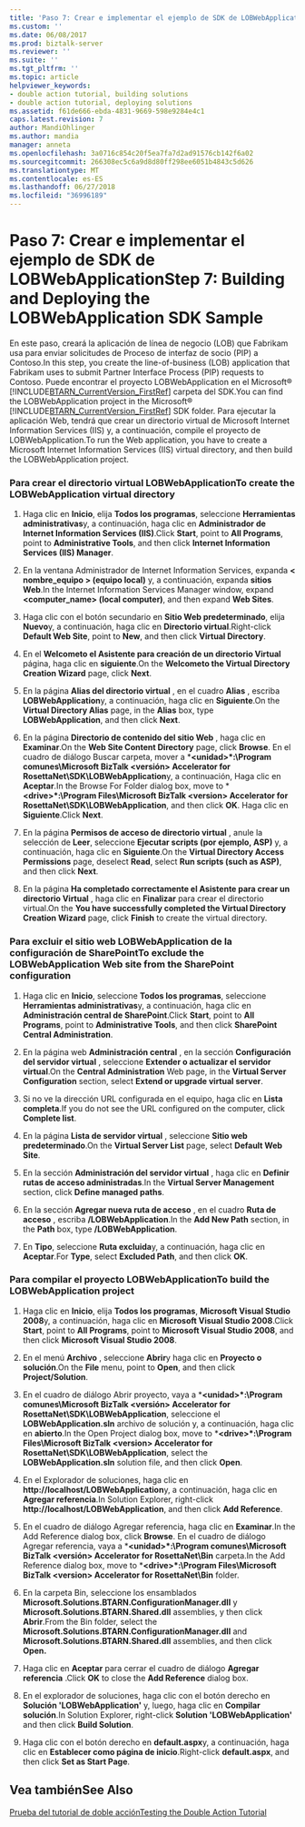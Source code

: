 ```yaml
---
title: 'Paso 7: Crear e implementar el ejemplo de SDK de LOBWebApplication | Microsoft Docs'
ms.custom: ''
ms.date: 06/08/2017
ms.prod: biztalk-server
ms.reviewer: ''
ms.suite: ''
ms.tgt_pltfrm: ''
ms.topic: article
helpviewer_keywords:
- double action tutorial, building solutions
- double action tutorial, deploying solutions
ms.assetid: f61de666-ebda-4831-9669-598e9284e4c1
caps.latest.revision: 7
author: MandiOhlinger
ms.author: mandia
manager: anneta
ms.openlocfilehash: 3a0716c854c20f5ea7fa7d2ad91576cb142f6a02
ms.sourcegitcommit: 266308ec5c6a9d8d80ff298ee6051b4843c5d626
ms.translationtype: MT
ms.contentlocale: es-ES
ms.lasthandoff: 06/27/2018
ms.locfileid: "36996189"
---
```

# <a name="step-7-building-and-deploying-the-lobwebapplication-sdk-sample"></a><span data-ttu-id="cdf60-102">Paso 7: Crear e implementar el ejemplo de SDK de LOBWebApplication</span><span class="sxs-lookup"><span data-stu-id="cdf60-102">Step 7: Building and Deploying the LOBWebApplication SDK Sample</span></span>
<span data-ttu-id="cdf60-103">En este paso, creará la aplicación de línea de negocio (LOB) que Fabrikam usa para enviar solicitudes de Proceso de interfaz de socio (PIP) a Contoso.</span><span class="sxs-lookup"><span data-stu-id="cdf60-103">In this step, you create the line-of-business (LOB) application that Fabrikam uses to submit Partner Interface Process (PIP) requests to Contoso.</span></span> <span data-ttu-id="cdf60-104">Puede encontrar el proyecto LOBWebApplication en el Microsoft® [!INCLUDE[BTARN_CurrentVersion_FirstRef](../../includes/btarn-currentversion-firstref-md.md)] carpeta del SDK.</span><span class="sxs-lookup"><span data-stu-id="cdf60-104">You can find the LOBWebApplication project in the Microsoft® [!INCLUDE[BTARN_CurrentVersion_FirstRef](../../includes/btarn-currentversion-firstref-md.md)] SDK folder.</span></span> <span data-ttu-id="cdf60-105">Para ejecutar la aplicación Web, tendrá que crear un directorio virtual de Microsoft Internet Information Services (IIS) y, a continuación, compile el proyecto de LOBWebApplication.</span><span class="sxs-lookup"><span data-stu-id="cdf60-105">To run the Web application, you have to create a Microsoft Internet Information Services (IIS) virtual directory, and then build the LOBWebApplication project.</span></span>  
  
### <a name="to-create-the-lobwebapplication-virtual-directory"></a><span data-ttu-id="cdf60-106">Para crear el directorio virtual LOBWebApplication</span><span class="sxs-lookup"><span data-stu-id="cdf60-106">To create the LOBWebApplication virtual directory</span></span>  
  
1.  <span data-ttu-id="cdf60-107">Haga clic en **Inicio**, elija **Todos los programas**, seleccione **Herramientas administrativas**y, a continuación, haga clic en **Administrador de Internet Information Services (IIS)**.</span><span class="sxs-lookup"><span data-stu-id="cdf60-107">Click **Start**, point to **All Programs**, point to **Administrative Tools**, and then click **Internet Information Services (IIS) Manager**.</span></span>  
  
2.  <span data-ttu-id="cdf60-108">En la ventana Administrador de Internet Information Services, expanda **< nombre_equipo > (equipo local)** y, a continuación, expanda **sitios Web**.</span><span class="sxs-lookup"><span data-stu-id="cdf60-108">In the Internet Information Services Manager window, expand **<computer_name> (local computer)**, and then expand **Web Sites**.</span></span>  
  
3.  <span data-ttu-id="cdf60-109">Haga clic con el botón secundario en **Sitio Web predeterminado**, elija **Nuevo**y, a continuación, haga clic en **Directorio virtual**.</span><span class="sxs-lookup"><span data-stu-id="cdf60-109">Right-click **Default Web Site**, point to **New**, and then click **Virtual Directory**.</span></span>  
  
4.  <span data-ttu-id="cdf60-110">En el **Welcometo el Asistente para creación de un directorio Virtual** página, haga clic en **siguiente**.</span><span class="sxs-lookup"><span data-stu-id="cdf60-110">On the **Welcometo the Virtual Directory Creation Wizard** page, click **Next**.</span></span>  
  
5.  <span data-ttu-id="cdf60-111">En la página **Alias del directorio virtual** , en el cuadro **Alias** , escriba **LOBWebApplication**y, a continuación, haga clic en **Siguiente**.</span><span class="sxs-lookup"><span data-stu-id="cdf60-111">On the **Virtual Directory Alias** page, in the **Alias** box, type **LOBWebApplication**, and then click **Next**.</span></span>  
  
6.  <span data-ttu-id="cdf60-112">En la página **Directorio de contenido del sitio Web** , haga clic en **Examinar**.</span><span class="sxs-lookup"><span data-stu-id="cdf60-112">On the **Web Site Content Directory** page, click **Browse**.</span></span> <span data-ttu-id="cdf60-113">En el cuadro de diálogo Buscar carpeta, mover a \***\<unidad\>\*:\Program comunes\Microsoft BizTalk \<versión\> Accelerator for RosettaNet\SDK\LOBWebApplication**y, a continuación, Haga clic en **Aceptar**.</span><span class="sxs-lookup"><span data-stu-id="cdf60-113">In the Browse For Folder dialog box, move to \***\<drive\>\*:\Program Files\Microsoft BizTalk \<version\> Accelerator for RosettaNet\SDK\LOBWebApplication**, and then click **OK**.</span></span> <span data-ttu-id="cdf60-114">Haga clic en **Siguiente**.</span><span class="sxs-lookup"><span data-stu-id="cdf60-114">Click **Next**.</span></span>  
  
7.  <span data-ttu-id="cdf60-115">En la página **Permisos de acceso de directorio virtual** , anule la selección de **Leer**, seleccione **Ejecutar scripts (por ejemplo, ASP)** y, a continuación, haga clic en **Siguiente**.</span><span class="sxs-lookup"><span data-stu-id="cdf60-115">On the **Virtual Directory Access Permissions** page, deselect **Read**, select **Run scripts (such as ASP)**, and then click **Next**.</span></span>  
  
8.  <span data-ttu-id="cdf60-116">En la página **Ha completado correctamente el Asistente para crear un directorio Virtual** , haga clic en **Finalizar** para crear el directorio virtual.</span><span class="sxs-lookup"><span data-stu-id="cdf60-116">On the **You have successfully completed the Virtual Directory Creation Wizard** page, click **Finish** to create the virtual directory.</span></span>  
  
### <a name="to-exclude-the-lobwebapplication-web-site-from-the-sharepoint-configuration"></a><span data-ttu-id="cdf60-117">Para excluir el sitio web LOBWebApplication de la configuración de SharePoint</span><span class="sxs-lookup"><span data-stu-id="cdf60-117">To exclude the LOBWebApplication Web site from the SharePoint configuration</span></span>  
  
1.  <span data-ttu-id="cdf60-118">Haga clic en **Inicio**, seleccione **Todos los programas**, seleccione **Herramientas administrativas**y, a continuación, haga clic en **Administración central de SharePoint**.</span><span class="sxs-lookup"><span data-stu-id="cdf60-118">Click **Start**, point to **All Programs**, point to **Administrative Tools**, and then click **SharePoint Central Administration**.</span></span>  
  
2.  <span data-ttu-id="cdf60-119">En la página web **Administración central** , en la sección **Configuración del servidor virtual** , seleccione **Extender o actualizar el servidor virtual**.</span><span class="sxs-lookup"><span data-stu-id="cdf60-119">On the **Central Administration** Web page, in the **Virtual Server Configuration** section, select **Extend or upgrade virtual server**.</span></span>  
  
3.  <span data-ttu-id="cdf60-120">Si no ve la dirección URL configurada en el equipo, haga clic en **Lista completa**.</span><span class="sxs-lookup"><span data-stu-id="cdf60-120">If you do not see the URL configured on the computer, click **Complete list**.</span></span>  
  
4.  <span data-ttu-id="cdf60-121">En la página **Lista de servidor virtual** , seleccione **Sitio web predeterminado**.</span><span class="sxs-lookup"><span data-stu-id="cdf60-121">On the **Virtual Server List** page, select **Default Web Site**.</span></span>  
  
5.  <span data-ttu-id="cdf60-122">En la sección **Administración del servidor virtual** , haga clic en **Definir rutas de acceso administradas**.</span><span class="sxs-lookup"><span data-stu-id="cdf60-122">In the **Virtual Server Management** section, click **Define managed paths**.</span></span>  
  
6.  <span data-ttu-id="cdf60-123">En la sección **Agregar nueva ruta de acceso** , en el cuadro **Ruta de acceso** , escriba **/LOBWebApplication**.</span><span class="sxs-lookup"><span data-stu-id="cdf60-123">In the **Add New Path** section, in the **Path** box, type **/LOBWebApplication**.</span></span>  
  
7.  <span data-ttu-id="cdf60-124">En **Tipo**, seleccione **Ruta excluida**y, a continuación, haga clic en **Aceptar**.</span><span class="sxs-lookup"><span data-stu-id="cdf60-124">For **Type**, select **Excluded Path**, and then click **OK**.</span></span>  
  
### <a name="to-build-the-lobwebapplication-project"></a><span data-ttu-id="cdf60-125">Para compilar el proyecto LOBWebApplication</span><span class="sxs-lookup"><span data-stu-id="cdf60-125">To build the LOBWebApplication project</span></span>  
  
1.  <span data-ttu-id="cdf60-126">Haga clic en **Inicio**, elija **Todos los programas**, **Microsoft Visual Studio 2008**y, a continuación, haga clic en **Microsoft Visual Studio 2008**.</span><span class="sxs-lookup"><span data-stu-id="cdf60-126">Click **Start**, point to **All Programs**, point to **Microsoft Visual Studio 2008**, and then click **Microsoft Visual Studio 2008**.</span></span>  
  
2.  <span data-ttu-id="cdf60-127">En el menú **Archivo** , seleccione **Abrir**y haga clic en **Proyecto o solución**.</span><span class="sxs-lookup"><span data-stu-id="cdf60-127">On the **File** menu, point to **Open**, and then click **Project/Solution**.</span></span>  
  
3.  <span data-ttu-id="cdf60-128">En el cuadro de diálogo Abrir proyecto, vaya a \***\<unidad\>\*:\Program comunes\Microsoft BizTalk \<versión\> Accelerator for RosettaNet\SDK\LOBWebApplication**, seleccione el  **LOBWebApplication.sln** archivo de solución y, a continuación, haga clic en **abierto**.</span><span class="sxs-lookup"><span data-stu-id="cdf60-128">In the Open Project dialog box, move to \***\<drive\>\*:\Program Files\Microsoft BizTalk \<version\> Accelerator for RosettaNet\SDK\LOBWebApplication**, select the **LOBWebApplication.sln** solution file, and then click **Open**.</span></span>  
  
4.  <span data-ttu-id="cdf60-129">En el Explorador de soluciones, haga clic en **http://localhost/LOBWebApplication**y, a continuación, haga clic en **Agregar referencia**.</span><span class="sxs-lookup"><span data-stu-id="cdf60-129">In Solution Explorer, right-click **http://localhost/LOBWebApplication**, and then click **Add Reference**.</span></span>  
  
5.  <span data-ttu-id="cdf60-130">En el cuadro de diálogo Agregar referencia, haga clic en **Examinar**.</span><span class="sxs-lookup"><span data-stu-id="cdf60-130">In the Add Reference dialog box, click **Browse**.</span></span> <span data-ttu-id="cdf60-131">En el cuadro de diálogo Agregar referencia, vaya a \***\<unidad\>\*:\Program comunes\Microsoft BizTalk \<versión\> Accelerator for RosettaNet\Bin** carpeta.</span><span class="sxs-lookup"><span data-stu-id="cdf60-131">In the Add Reference dialog box, move to \***\<drive\>\*:\Program Files\Microsoft BizTalk \<version\> Accelerator for RosettaNet\Bin** folder.</span></span>  
  
6.  <span data-ttu-id="cdf60-132">En la carpeta Bin, seleccione los ensamblados **Microsoft.Solutions.BTARN.ConfigurationManager.dll** y **Microsoft.Solutions.BTARN.Shared.dll** assemblies, y then click **Abrir**.</span><span class="sxs-lookup"><span data-stu-id="cdf60-132">From the Bin folder, select the **Microsoft.Solutions.BTARN.ConfigurationManager.dll** and **Microsoft.Solutions.BTARN.Shared.dll** assemblies, and then click **Open.**</span></span>  
  
7.  <span data-ttu-id="cdf60-133">Haga clic en **Aceptar** para cerrar el cuadro de diálogo **Agregar referencia** .</span><span class="sxs-lookup"><span data-stu-id="cdf60-133">Click **OK** to close the **Add Reference** dialog box.</span></span>  
  
8.  <span data-ttu-id="cdf60-134">En el explorador de soluciones, haga clic con el botón derecho en **Solución 'LOBWebApplication'** y, luego, haga clic en **Compilar solución**.</span><span class="sxs-lookup"><span data-stu-id="cdf60-134">In Solution Explorer, right-click **Solution 'LOBWebApplication'** and then click **Build Solution**.</span></span>  
  
9. <span data-ttu-id="cdf60-135">Haga clic con el botón derecho en **default.aspx**y, a continuación, haga clic en **Establecer como página de inicio**.</span><span class="sxs-lookup"><span data-stu-id="cdf60-135">Right-click **default.aspx**, and then click **Set as Start Page**.</span></span>  
  
## <a name="see-also"></a><span data-ttu-id="cdf60-136">Vea también</span><span class="sxs-lookup"><span data-stu-id="cdf60-136">See Also</span></span>  
 [<span data-ttu-id="cdf60-137">Prueba del tutorial de doble acción</span><span class="sxs-lookup"><span data-stu-id="cdf60-137">Testing the Double Action Tutorial</span></span>](../../adapters-and-accelerators/accelerator-rosettanet/testing-the-double-action-tutorial.md)
